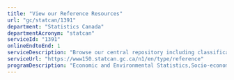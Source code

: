 ```yaml
---
title: "View our Reference Resources"
url: "gc/statcan/1391"
department: "Statistics Canada"
departmentAcronym: "statcan"
serviceId: "1391"
onlineEndtoEnd: 1
serviceDescription: "Browse our central repository including classifications, documentation of surveys and statistical programs, geographics files and notices and consultations."
serviceUrl: "https://www150.statcan.gc.ca/n1/en/type/reference"
programDescription: "Economic and Environmental Statistics,Socio-economic Statistics,Censuses,Cost-Recovered Statistical Services"
---
```

